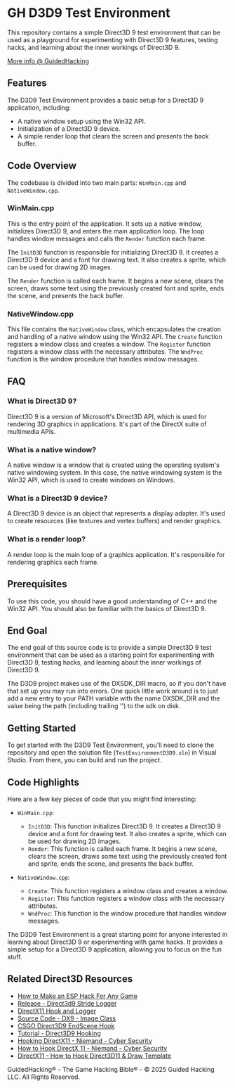 # GH D3D9 Test Environment

This repository contains a simple Direct3D 9 test environment that can be used as a playground for experimenting with Direct3D 9 features, testing hacks, and learning about the inner workings of Direct3D 9.

[More info @ GuidedHacking](https://guidedhacking.com/threads/d3d9-11-test-environments.11934/)

Features
--------

The D3D9 Test Environment provides a basic setup for a Direct3D 9 application, including:

-   A native window setup using the Win32 API.
-   Initialization of a Direct3D 9 device.
-   A simple render loop that clears the screen and presents the back buffer.

Code Overview
-------------

The codebase is divided into two main parts: `WinMain.cpp` and `NativeWindow.cpp`.

### WinMain.cpp

This is the entry point of the application. It sets up a native window, initializes Direct3D 9, and enters the main application loop. The loop handles window messages and calls the `Render` function each frame.

The `InitD3D` function is responsible for initializing Direct3D 9. It creates a Direct3D 9 device and a font for drawing text. It also creates a sprite, which can be used for drawing 2D images.

The `Render` function is called each frame. It begins a new scene, clears the screen, draws some text using the previously created font and sprite, ends the scene, and presents the back buffer.

### NativeWindow.cpp

This file contains the `NativeWindow` class, which encapsulates the creation and handling of a native window using the Win32 API. The `Create` function registers a window class and creates a window. The `Register` function registers a window class with the necessary attributes. The `WndProc` function is the window procedure that handles window messages.

FAQ
---

### What is Direct3D 9?

Direct3D 9 is a version of Microsoft's Direct3D API, which is used for rendering 3D graphics in applications. It's part of the DirectX suite of multimedia APIs.

### What is a native window?

A native window is a window that is created using the operating system's native windowing system. In this case, the native windowing system is the Win32 API, which is used to create windows on Windows.

### What is a Direct3D 9 device?

A Direct3D 9 device is an object that represents a display adapter. It's used to create resources (like textures and vertex buffers) and render graphics.

### What is a render loop?

A render loop is the main loop of a graphics application. It's responsible for rendering graphics each frame.

Prerequisites
-------------

To use this code, you should have a good understanding of C++ and the Win32 API. You should also be familiar with the basics of Direct3D 9.

End Goal
--------

The end goal of this source code is to provide a simple Direct3D 9 test environment that can be used as a starting point for experimenting with Direct3D 9, testing hacks, and learning about the inner workings of Direct3D 9.

The D3D9 project makes use of the DXSDK_DIR macro, so if you don't have that set up you may run into errors.  One quick little work around is to just add a new entry to your PATH variable with the name DXSDK_DIR and the value being the path (including trailing '\') to the sdk on disk.

Getting Started
---------------

To get started with the D3D9 Test Environment, you'll need to clone the repository and open the solution file (`TestEnvironmentD3D9.sln`) in Visual Studio. From there, you can build and run the project.

Code Highlights
---------------

Here are a few key pieces of code that you might find interesting:

-   `WinMain.cpp`:

    -   `InitD3D`: This function initializes Direct3D 9. It creates a Direct3D 9 device and a font for drawing text. It also creates a sprite, which can be used for drawing 2D images.
    -   `Render`: This function is called each frame. It begins a new scene, clears the screen, draws some text using the previously created font and sprite, ends the scene, and presents the back buffer.
-   `NativeWindow.cpp`:

    -   `Create`: This function registers a window class and creates a window.
    -   `Register`: This function registers a window class with the necessary attributes.
    -   `WndProc`: This function is the window procedure that handles window messages.

The D3D9 Test Environment is a great starting point for anyone interested in learning about Direct3D 9 or experimenting with game hacks. It provides a simple setup for a Direct3D 9 application, allowing you to focus on the fun stuff.

Related Direct3D Resources​
---------------------------

-   [How to Make an ESP Hack For Any Game](https://guidedhacking.com/threads/how-to-make-an-esp-hack-for-any-game.8313/)
-   [Release - Direct3d9 Stride Logger](https://guidedhacking.com/threads/direct3d9-stride-logger.10095/)
-   [DirectX11 Hook and Logger](https://guidedhacking.com/threads/directx11-hook-and-logger.11910/)
-   [Source Code - DX9 - Image Class](https://guidedhacking.com/threads/dx9-image-class.7620/)
-   [CSGO Direct3D9 EndScene Hook](https://guidedhacking.com/threads/csgo-direct3d9-endscene-hook-d3d9-esp-tutorial-series.14570/)
-   [Tutorial - Direct3D9 Hooking](https://guidedhacking.com/threads/directx9-hooking-need-for-speed-most-wanted-part-1.13389/)
-   [Hooking DirectX11 - Niemand - Cyber Security](https://niemand.com.ar/2019/01/17/improving-your-cheat-template-hooking-directx11/)
-   [How to Hook DirectX 11 - Niemand - Cyber Security](https://niemand.com.ar/2019/01/01/how-to-hook-directx-11-imgui/)
-   [DirectX11 - How to Hook Direct3D11 & Draw Template](https://guidedhacking.com/threads/directx11-how-to-hook-direct3d11-draw-template.15252/)

GuidedHacking® - The Game Hacking Bible® - © 2025 Guided Hacking LLC. All Rights Reserved.
